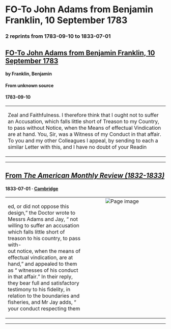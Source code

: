 
# FO-To John Adams from Benjamin Franklin, 10 September 1783

### 2 reprints from 1783-09-10 to 1833-07-01

## [FO-To John Adams from Benjamin Franklin, 10 September 1783](https://founders.archives.gov/documents/Adams/06-15-02-0134)

#### by Franklin, Benjamin

#### From unknown source

#### 1783-09-10

<table style="width: 100%;"><tr><td style="width: 50%">

Zeal and Faithfulness. I therefore think that I ought not to suffer an Accusation, which falls little short of Treason to my Country, to pass without Notice, when the Means of effectual Vindication are at hand. You, Sir, was a Witness of my Conduct in that affair. To you and my other Colleagues I appeal, by sending to each a similar Letter with this, and I have no doubt of your Readin
</td></tr></table>

---

## [From _The American Monthly Review (1832-1833)_](https://archive.org/details/sim_american-monthly-review_1833-07_4_1/page/n64/mode/1up?view=theater)

#### 1833-07-01 &middot; [Cambridge](http://dbpedia.org/resource/Cambridge%2C_Massachusetts)

<table style="width: 100%;"><tr><td style="width: 50%">

  
ed, or did not oppose this design,” the Doctor wrote to  
Messrs Adams and Jay, “ not willing to suffer an accusation  
which falls little short of treason to his country, to pass with-  
out notice, when the means of effectual vindication, are at  
hand,” and appealed to them as “ witnesses of his conduct  
in that affair.” In their reply, they bear full and satisfactory  
testimony to his fidelity, in relation to the boundaries and  
fisheries, and Mr Jay adds, “ your conduct respecting them
</td><td style="width: 50%; max-height: 75%; margin: auto; display: block;">
<img alt="Page image" src="https://iiif.archive.org/iiif/sim_american-monthly-review_1833-07_4_1&#0036;64/pct:18.542074,67.678571,65.362035,12.738095/600,/0/default.jpg"/>
</td>
</tr></table>

---

